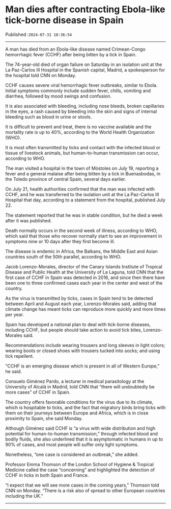 # Man dies after contracting Ebola-like tick-borne disease in Spain

Published :`2024-07-31 10:36:54`

---

A man has died from an Ebola-like disease named Crimean-Congo hemorrhagic fever (CCHF) after being bitten by a tick in Spain.

The 74-year-old died of organ failure on Saturday in an isolation unit at the La Paz-Carlos III Hospital in the Spanish capital, Madrid, a spokesperson for the hospital told CNN on Monday.

CCHF causes severe viral hemorrhagic fever outbreaks, similar to Ebola. Initial symptoms commonly include sudden fever, chills, vomiting and diarrhea, followed by mood swings and confusion.

It is also associated with bleeding, including nose bleeds, broken capillaries in the eyes, a rash caused by bleeding into the skin and signs of internal bleeding such as blood in urine or stools.

It is difficult to prevent and treat, there is no vaccine available and the mortality rate is up to 40%, according to the World Health Organization (WHO).

It is most often transmitted by ticks and contact with the infected blood or tissue of livestock animals, but human-to-human transmission can occur, according to WHO.

The man visited a hospital in the town of Móstoles on July 19, reporting a fever and a general malaise after being bitten by a tick in Buenasbodas, in the Toledo province of central Spain, several days earlier.

On July 21, health authorities confirmed that the man was infected with CCHF, and he was transferred to the isolation unit at the La Paz-Carlos III Hospital that day, according to a statement from the hospital, published July 22.

The statement reported that he was in stable condition, but he died a week after it was published.

Death normally occurs in the second week of illness, according to WHO, which said that those who recover normally start to see an improvement in symptoms nine or 10 days after they first become ill.

The disease is endemic in Africa, the Balkans, the Middle East and Asian countries south of the 50th parallel, according to WHO.

Jacob Lorenzo-Morales, director of the Canary Islands Institute of Tropical Disease and Public Health at the University of La Laguna, told CNN that the first case of CCHF in Spain was detected in 2016, and since then there have been one to three confirmed cases each year in the center and west of the country.

As the virus is transmitted by ticks, cases in Spain tend to be detected between April and August each year, Lorenzo-Morales said, adding that climate change has meant ticks can reproduce more quickly and more times per year.

Spain has developed a national plan to deal with tick-borne diseases, including CCHF, but people should take action to avoid tick bites, Lorenzo-Morales said.

Recommendations include wearing trousers and long sleeves in light colors; wearing boots or closed shoes with trousers tucked into socks; and using tick repellent.

“CCHF is an emerging disease which is present in all of Western Europe,” he said.

Consuelo Giménez Pardo, a lecturer in medical parasitology at the University of Alcalá in Madrid, told CNN that “there will undoubtedly be more cases” of CCHF in Spain.

The country offers favorable conditions for the virus due to its climate, which is hospitable to ticks, and the fact that migratory birds bring ticks with them on their journeys between Europe and Africa, which is in close proximity to Spain, she said Monday.

Although Giménez said CCHF is “a virus with wide distribution and high potential for human-to-human transmission,” through infected blood and bodily fluids, she also underlined that it is asymptomatic in humans in up to 90% of cases, and most people will suffer only light symptoms.

Nonetheless, “one case is considered an outbreak,” she added.

Professor Emma Thomson of the London School of Hygiene & Tropical Medicine called the case “concerning” and highlighted the detection of CCHF in ticks in both Spain and France.

“I expect that we will see more cases in the coming years,” Thomson told CNN on Monday. “There is a risk also of spread to other European countries including the UK.”

---


